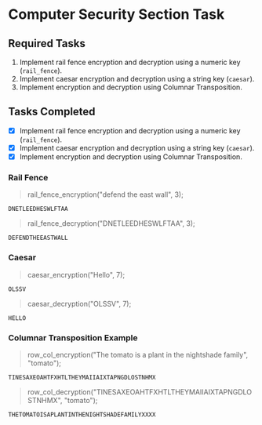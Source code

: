 # Computer Security Section Task

## Required Tasks

1. Implement rail fence encryption and decryption using a numeric key (`rail_fence`).
2. Implement caesar encryption and decryption using a string key (`caesar`).
3. Implement encryption and decryption using Columnar Transposition.

## Tasks Completed

- [x] Implement rail fence encryption and decryption using a numeric key (`rail_fence`).
- [x] Implement caesar encryption and decryption using a string key (`caesar`).
- [x] Implement encryption and decryption using Columnar Transposition.

### Rail Fence

> rail_fence_encryption("defend the east wall", 3);

    DNETLEEDHESWLFTAA

> rail_fence_decryption("DNETLEEDHESWLFTAA", 3);

    DEFENDTHEEASTWALL

### Caesar

> caesar_encryption("Hello", 7);

    OLSSV

> caesar_decryption("OLSSV", 7);

    HELLO

### Columnar Transposition Example

> row_col_encryption("The tomato is a plant in the nightshade family", "tomato");

    TINESAXEOAHTFXHTLTHEYMAIIAIXTAPNGDLOSTNHMX

> row_col_decryption("TINESAXEOAHTFXHTLTHEYMAIIAIXTAPNGDLOSTNHMX", "tomato");

    THETOMATOISAPLANTINTHENIGHTSHADEFAMILYXXXX

